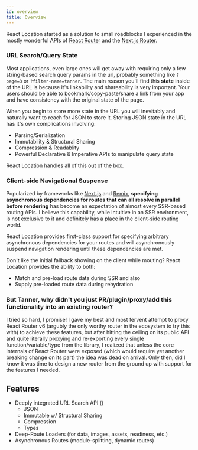 ```yaml
---
id: overview
title: Overview
---
```


React Location started as a solution to small roadblocks I experienced in the mostly wonderful APIs of [React Router](https://reactrouter.com/) and the [Next.js Router](https://nextjs.org/docs/api-reference/next/router).

### URL Search/Query State

Most applications, even large ones will get away with requiring only a few string-based search query params in the url, probably something like `?page=3` or `?filter-name=tanner`. The main reason you'll find this **state** inside of the URL is because it's linkability and shareability is very important. Your users should be able to bookmark/copy-paste/share a link from your app and have consistency with the original state of the page.

When you begin to store more state in the URL you will inevitably and naturally want to reach for JSON to store it. Storing JSON state in the URL has it's own complications involving:

- Parsing/Serialization
- Immutability & Structural Sharing
- Compression & Readablity
- Powerful Declarative & Imperative APIs to manipulate query state

React Location handles all of this out of the box.

### Client-side Navigational Suspense

Popularized by frameworks like [Next.js](https://nextjs.org) and [Remix](https://remix.run), **specifying asynchronous dependencies for routes that can all resolve in parallel before rendering** has become an expectation of almost every SSR-based routing APIs. I believe this capability, while intuitive in an SSR environment, is not exclusive to it and definitely has a place in the client-side routing world.

React Location provides first-class support for specifying arbitrary asynchronous dependencies for your routes and will asynchronously suspend navigation rendering until these dependencies are met.

Don't like the initial fallback showing on the client while mouting? React Location provides the ability to both:

- Match and pre-load route data during SSR and also
- Supply pre-loaded route data during rehydration

### But Tanner, why didn't you just PR/plugin/proxy/add this functionality into an existing router?

I tried so hard, I promise! I gave my best and most fervent attempt to proxy React Router v6 (argubly the only worthy router in the ecosystem to try this with) to achieve these features, but after hitting the ceiling on its public API and quite literally proxying and re-exporting every single function/variable/type from the library, I realized that unless the core internals of React Router were exposed (which would require yet another breaking change on its part) the idea was dead on arrival. Only then, did I know it was time to design a new router from the ground up with support for the features I needed.

## Features

- Deeply integrated URL Search API ()
  - JSON
  - Immutable w/ Structural Sharing
  - Compression
  - Types
- Deep-Route Loaders (for data, images, assets, readiness, etc.)
- Asynchronous Routes (module-splitting, dynamic routes)
